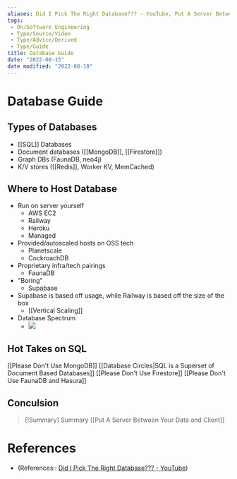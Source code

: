 ```yaml
---
aliases: Did I Pick The Right Database??? - YouTube, Put A Server Between Your Data and Client
tags:
 - On/Software_Engineering
 - Type/Source/Video
 - Type/Advice/Derived 
 - Type/Guide
title: Database Guide
date: "2022-08-15"
date modified: "2022-08-18"
---
```


# Database Guide

## Types of Databases
- [[SQL]] Databases
- Document databases ([[MongoDB]], [[Firestore]])
- Graph DBs (FaunaDB, neo4j)
- K/V stores ([[Redis]], Worker KV, MemCached)

## Where to Host Database
- Run on server yourself
	- AWS EC2
	- Railway
	- Heroku
	- Managed
- Provided/autoscaled hosts on OSS tech
	- Planetscale
	- CockroachDB
- Proprietary infra/tech pairings
	- FaunaDB
- "Boring"
	- Supabase
- Supabase is based off usage, while Railway is based off the size of the box
	- [[Vertical Scaling]]
- Database Spectrum
	- ![](https://i.imgur.com/LvobMkB.jpg)

## Hot Takes on SQL
[[Please Don't Use MongoDB]]
[[Database Circles|SQL is a Superset of Document Based Databases]]
[[Please Don't Use Firestore]]
[[Please Don't Use FaunaDB and Hasura]]

## Conculsion
> [!Summary] Summary
> [[Put A Server Between Your Data and Client]]

# References
- (References:: [Did I Pick The Right Database??? - YouTube](https://www.youtube.com/watch?v=cC6HFd1zcbo))

